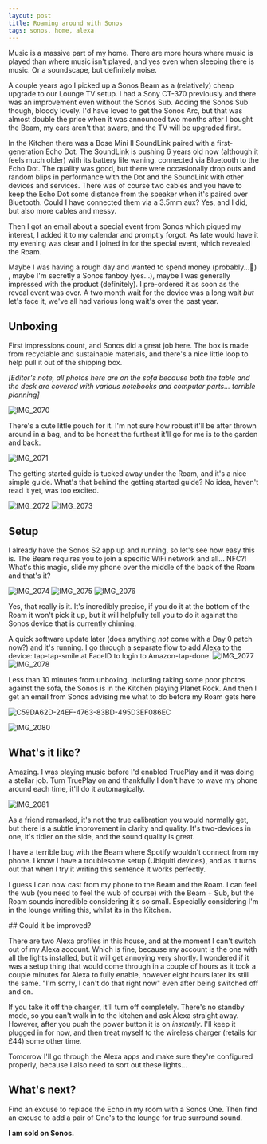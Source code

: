 ```yaml
---
layout: post
title: Roaming around with Sonos
tags: sonos, home, alexa
---
```


Music is a massive part of my home. There are more hours where music is played than where music isn't played, and yes even when sleeping there is music. Or a soundscape, but definitely noise.

A couple years ago I picked up a Sonos Beam as a (relatively) cheap upgrade to our Lounge TV setup. I had a Sony CT-370 previously and there was an improvement even without the Sonos Sub. Adding the Sonos Sub though, bloody lovely. I'd have loved to get the Sonos Arc, but that was almost double the price when it was announced two months after I bought the Beam, my ears aren't that aware, and the TV will be upgraded first.

In the Kitchen there was a Bose Mini II SoundLink paired with a first-generation Echo Dot. The SoundLink is pushing 6 years old now (although it feels much older) with its battery life waning, connected via Bluetooth to the Echo Dot. The quality was good, but there were occasionally drop outs and random blips in performance with the Dot and the SoundLink with other devices and services.
There was of course two cables and you have to keep the Echo Dot some distance from the speaker when it's paired over Bluetooth. Could I have connected them via a 3.5mm aux? Yes, and I did, but also more cables and messy.

Then I got an email about a special event from Sonos which piqued my interest, I added it to my calendar and promptly forgot.
As fate would have it my evening was clear and I joined in for the special event, which revealed the Roam.

Maybe I was having a rough day and wanted to spend money (probably...🙊) , maybe I'm secretly a Sonos fanboy (yes...), maybe I was generally impressed with the product (definitely). I pre-ordered it as soon as the reveal event was over. A two month wait for the device was a long wait _but_ let's face it, we've all had various long wait's over the past year.

## Unboxing

First impressions count, and Sonos did a great job here. The box is made from recyclable and sustainable materials, and there's a nice little loop to help pull it out of the shipping box.

_[Editor's note, all photos here are on the sofa because both the table and the desk are covered with various notebooks and computer parts... terrible planning]_

![IMG_2070](https://user-images.githubusercontent.com/545914/115460902-bd173500-a220-11eb-917c-eff7c9908651.jpeg)

There's a cute little pouch for it. I'm not sure how robust it'll be after thrown around in a bag, and to be honest the furthest it'll go for me is to the garden and back.

![IMG_2071](https://user-images.githubusercontent.com/545914/115461787-bc32d300-a221-11eb-9ced-78b9e118b971.jpeg)

The getting started guide is tucked away under the Roam, and it's a nice simple guide. What's that behind the getting started guide? No idea, haven't read it yet, was too excited.

![IMG_2072](https://user-images.githubusercontent.com/545914/115460911-c0122580-a220-11eb-8176-8d0daf2d8360.jpeg)
![IMG_2073](https://user-images.githubusercontent.com/545914/115460923-c30d1600-a220-11eb-95ce-7f967270f7c7.jpeg)

## Setup

I already have the Sonos S2 app up and running, so let's see how easy this is. The Beam requires you to join a specific WiFi network and all... NFC?! What's this magic, slide my phone over the middle of the back of the Roam and that's it?

![IMG_2074](https://user-images.githubusercontent.com/545914/115462188-411dec80-a222-11eb-8503-1521582f5aad.PNG)
![IMG_2075](https://user-images.githubusercontent.com/545914/115460939-c7393380-a220-11eb-9709-fa8b0b906b80.PNG)
![IMG_2076](https://user-images.githubusercontent.com/545914/115460946-c902f700-a220-11eb-8c3b-416b513c6dcc.PNG)

Yes, that really is it. It's incredibly precise, if you do it at the bottom of the Roam it won't pick it up, but it will helpfully tell you to do it against the Sonos device that is currently chiming.

A quick software update later (does anything _not_ come with a Day 0 patch now?) and it's running. I go through a separate flow to add Alexa to the device: tap-tap-smile at FaceID to login to Amazon-tap-done.
![IMG_2077](https://user-images.githubusercontent.com/545914/115460963-cd2f1480-a220-11eb-8e10-36514583324c.PNG)
![IMG_2078](https://user-images.githubusercontent.com/545914/115462355-775b6c00-a222-11eb-82a5-d61166ad1881.PNG)

Less than 10 minutes from unboxing, including taking some poor photos against the sofa, the Sonos is in the Kitchen playing Planet Rock. And then I get an email from Sonos advising me what to do before my Roam gets here

![C59DA62D-24EF-4763-83BD-495D3EF086EC](https://user-images.githubusercontent.com/545914/115463050-462f6b80-a223-11eb-9c60-f1b6e96e3179.jpg)

![IMG_2080](https://user-images.githubusercontent.com/545914/115462647-cd301400-a222-11eb-88d2-722546ab90e0.jpeg)

## What's it like?

Amazing. I was playing music before I'd enabled TruePlay and it was doing a stellar job.
Turn TruePlay on and thankfully I don't have to wave my phone around each time, it'll do it automagically.

![IMG_2081](https://user-images.githubusercontent.com/545914/115463243-7ecf4500-a223-11eb-871c-639799e93d9f.PNG)

As a friend remarked, it's not the true calibration you would normally get, but there is a subtle improvement in clarity and quality. It's two-devices in one, it's tidier on the side, and the sound quality is great.

I have a terrible bug with the Beam where Spotify wouldn't connect from my phone. I know I have a troublesome setup (Ubiquiti devices), and as it turns out that when I try it writing this sentence it works perfectly.

I guess I can now cast from my phone to the Beam and the Roam. I can feel the wub (you need to feel the wub of course) with the Beam + Sub, but the Roam sounds incredible considering it's so small. Especially considering I'm in the lounge writing this, whilst its in the Kitchen.

## Could it be improved?

There are two Alexa profiles in this house, and at the moment I can't switch out of my Alexa account. Which is fine, because my account is the one with all the lights installed, but it will get annoying very shortly. I wondered if it was a setup thing that would come through in a couple of hours as it took a couple minutes for Alexa to fully enable, however eight hours later its still the same. "I'm sorry, I can't do that right now" even after being switched off and on.

If you take it off the charger, it'll turn off completely. There's no standby mode, so you can't walk in to the kitchen and ask Alexa straight away. However,  after you push the power button it is on _instantly_. I'll keep it plugged in for now, and then treat myself to the wireless charger (retails for £44) some other time.

Tomorrow I'll go through the Alexa apps and make sure they're configured properly, because I also need to sort out these lights...

## What's next?

Find an excuse to replace the Echo in my room with a Sonos One. Then find an excuse to add a pair of One's to the lounge for true surround sound.

**I am sold on Sonos.**
